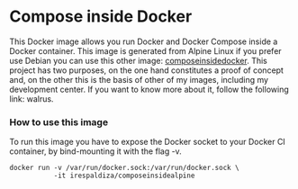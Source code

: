 # Compose inside Docker 
This Docker image allows you run Docker and Docker Compose inside a Docker container. This image is generated from Alpine Linux if you prefer use Debian you can use this other image: [composeinsidedocker](https://github.com/irespaldiza/composeinsidedocker). This project has two purposes, on the one hand constitutes a proof of concept and, on the other this is the basis of other of my images, including my development center. If you want to know more about it, follow the following link: walrus.

### How to use this image
 To run this image you have to expose the Docker socket to your Docker CI container, by bind-mounting it with the flag -v.
 ~~~
 docker run -v /var/run/docker.sock:/var/run/docker.sock \   
            -it irespaldiza/composeinsidealpine
~~~
